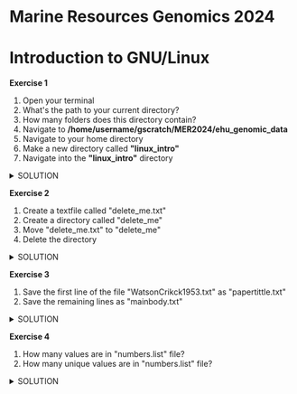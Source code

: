 # Marine Resources Genomics 2024


# Introduction to GNU/Linux

**Exercise 1**

1. Open your terminal
2. What's the path to your current directory?
3. How many folders does this directory contain?
4. Navigate to **/home/username/gscratch/MER2024/ehu_genomic_data**
5. Navigate to your home directory
6. Make a new directory called **"linux_intro"**
7. Navigate into the **"linux_intro"** directory

<details><summary>SOLUTION</summary>
<p>
  
```
pwd
```
  
```
ls
```
  
```
cd /home/username/gscratch/MER2023/ehu_genomic_data
```
```
cd
```
```
mkdir linux_intro
```
```
cd /linux_intro
```
</p>
</details>

**Exercise 2**
1. Create a textfile called "delete_me.txt"
2. Create a directory called "delete_me"
3. Move "delete_me.txt" to "delete_me"
4. Delete the directory

<details><summary>SOLUTION</summary>
<p>
  
```
touch delete_me.txt
```

```
mkdir delete_me
```
```
mv delete_me.txt delete_me
``` 
```
rm -r delete_me
```
  
</p>
</details>

**Exercise 3**
1) Save the first line of the file "WatsonCrikck1953.txt" as "papertittle.txt"
2) Save the remaining lines as "mainbody.txt"

<details><summary>SOLUTION</summary>
<p>
  
```
head -1 WatsonCrick1953.txt > papertitle.txt
```

```
tail -n +2 WatsonCrick1953.txt > mainbody.txt
```
</p>
</details>

**Exercise 4**
1) How many values are in "numbers.list" file?
2) How many unique values are in "numbers.list" file?

<details><summary>SOLUTION</summary>
<p>
  
```
wc -l numbers.list
```

```
uniq numbers.list | wc -l
```
</p>
</details>
